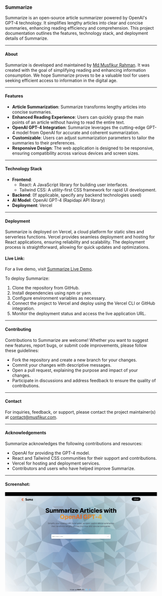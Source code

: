 ### Summarize

Summarize is an open-source article summarizer powered by OpenAI's GPT-4 technology. It simplifies lengthy articles into clear and concise summaries, enhancing reading efficiency and comprehension. This project documentation outlines the features, technology stack, and deployment details of Summarize.

---

#### About

Summarize is developed and maintained by [Md Musfikur Rahman](https://musfikur.com). It was created with the goal of simplifying reading and enhancing information consumption. We hope Summarize proves to be a valuable tool for users seeking efficient access to information in the digital age.

---

#### Features

- **Article Summarization**: Summarize transforms lengthy articles into concise summaries.
- **Enhanced Reading Experience**: Users can quickly grasp the main points of an article without having to read the entire text.
- **OpenAI GPT-4 Integration**: Summarize leverages the cutting-edge GPT-4 model from OpenAI for accurate and coherent summarization.
- **Customizable**: Users can adjust summarization parameters to tailor the summaries to their preferences.
- **Responsive Design**: The web application is designed to be responsive, ensuring compatibility across various devices and screen sizes.

---

#### Technology Stack

- **Frontend**:
  - React: A JavaScript library for building user interfaces.
  - Tailwind CSS: A utility-first CSS framework for rapid UI development.
- **Backend**: (If applicable, specify any backend technologies used)
- **AI Model**: OpenAI GPT-4 (Rapidapi API library)
- **Deployment**: Vercel

---

#### Deployment

Summarize is deployed on Vercel, a cloud platform for static sites and serverless functions. Vercel provides seamless deployment and hosting for React applications, ensuring reliability and scalability. The deployment process is straightforward, allowing for quick updates and optimizations.

#### Live Link:

For a live demo, visit [Summarize Live Demo](https://summarizers.vercel.app).

To deploy Summarize:

1. Clone the repository from GitHub.
2. Install dependencies using npm or yarn.
3. Configure environment variables as necessary.
4. Connect the project to Vercel and deploy using the Vercel CLI or GitHub integration.
5. Monitor the deployment status and access the live application URL.

---

#### Contributing

Contributions to Summarize are welcome! Whether you want to suggest new features, report bugs, or submit code improvements, please follow these guidelines:

- Fork the repository and create a new branch for your changes.
- Commit your changes with descriptive messages.
- Open a pull request, explaining the purpose and impact of your changes.
- Participate in discussions and address feedback to ensure the quality of contributions.

---

#### Contact

For inquiries, feedback, or support, please contact the project maintainer(s) at [contact@musfikur.com](mailto:contact@musfikur.com).

---

#### Acknowledgements

Summarize acknowledges the following contributions and resources:

- OpenAI for providing the GPT-4 model.
- React and Tailwind CSS communities for their support and contributions.
- Vercel for hosting and deployment services.
- Contributors and users who have helped improve Summarize.

---

#### Screenshot:

![Screenshot](Screenshot.jpeg)
